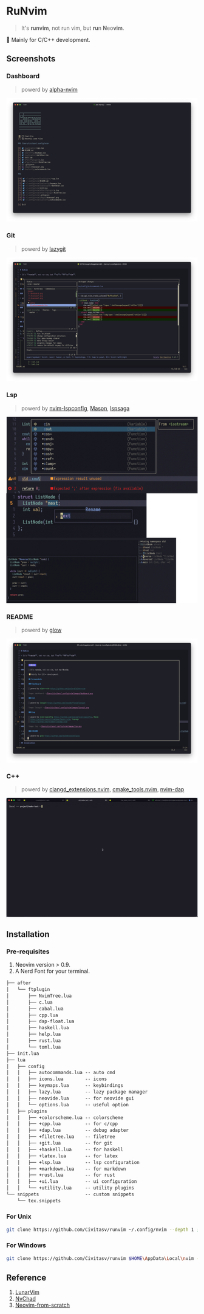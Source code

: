 # RuNvim

> It's **runvim**, not run vim, but **ru**n **N**eo**vim**.

🌟 Mainly for C/C++ development.

## Screenshots

### Dashboard

> powerd by [alpha-nvim](https://github.com/goolord/alpha-nvim)

![dashboard](images/dashboard.png)

### Git

> powerd by [lazygit](https://github.com/jesseduffield/lazygit)

![lazygit](images/lazygit.png)

### Lsp

> powerd by [nvim-lspconfig](https://github.com/neovim/nvim-lspconfig), [Mason](https://github.com/williamboman/mason.nvim), [lspsaga](https://github.com/nvimdev/lspsaga.nvim)

![lsp](images/lsp.png)

### README

> powerd by [glow](https://github.com/charmbracelet/glow)

![glow](images/glow.png)

### C++

> powerd by [clangd_extensions.nvim](https://github.com/p00f/clangd_extensions.nvim), [cmake_tools.nvim](https://github.com/Civitasv/cmake-tools.nvim), [nvim-dap](https://github.com/mfussenegger/nvim-dap)

![cpp](images/cpp.gif)

## Installation

### Pre-requisites

1. Neovim version > 0.9.
2. A Nerd Font for your terminal.

```txt
├── after
│   └── ftplugin
│       ├── NvimTree.lua
│       ├── c.lua
│       ├── cabal.lua
│       ├── cpp.lua
│       ├── dap-float.lua
│       ├── haskell.lua
│       ├── help.lua
│       ├── rust.lua
│       └── toml.lua
├── init.lua
├── lua
│   ├── config
│   │   ├── autocommands.lua -- auto cmd
│   │   ├── icons.lua        -- icons
│   │   ├── keymaps.lua      -- keybindings
│   │   ├── lazy.lua         -- lazy package manager
│   │   ├── neovide.lua      -- for neovide gui
│   │   └── options.lua      -- useful option
│   ├── plugins
│   │   ├── +colorscheme.lua -- colorscheme
│   │   ├── +cpp.lua         -- for c/cpp
│   │   ├── +dap.lua         -- debug adapter
│   │   ├── +filetree.lua    -- filetree
│   │   ├── +git.lua         -- for git
│   │   ├── +haskell.lua     -- for haskell
│   │   ├── +latex.lua       -- for latex
│   │   ├── +lsp.lua         -- lsp configuration
│   │   ├── +markdown.lua    -- for markdown
│   │   ├── +rust.lua        -- for rust
│   │   ├── +ui.lua          -- ui configuration
│   │   └── +utility.lua     -- utility plugins
└── snippets                 -- custom snippets
    └── tex.snippets
```

### For Unix

```bash
git clone https://github.com/Civitasv/runvim ~/.config/nvim --depth 1 ; nvim
```

### For Windows

```bash
git clone https://github.com/Civitasv/runvim $HOME\AppData\Local\nvim --depth 1 ; nvim
```

## Reference

1. [LunarVim](https://github.com/LunarVim/LunarVim)
2. [NvChad](https://github.com/NvChad/NvChad)
3. [Neovim-from-scratch](https://github.com/LunarVim/Neovim-from-scratch)
